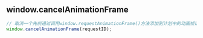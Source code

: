 
## window.cancelAnimationFrame

```js
// 取消一个先前通过调用window.requestAnimationFrame()方法添加到计划中的动画帧请求
window.cancelAnimationFrame(requestID);   
```